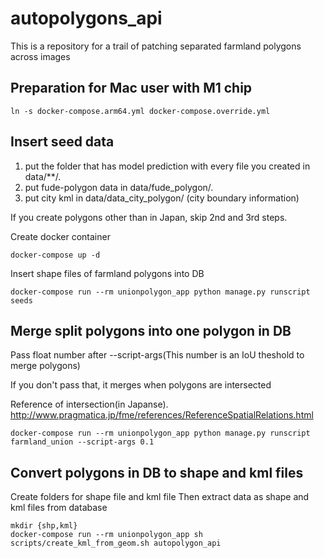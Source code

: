 # autopolygons_api

This is a repository for a trail of patching separated farmland polygons across images


## Preparation for Mac user with M1 chip

```console
ln -s docker-compose.arm64.yml docker-compose.override.yml
```


## Insert seed data

1. put the folder that has model prediction with every file you created in data/**/.
2. put fude-polygon data in data/fude_polygon/.
3. put city kml in data/data_city_polygon/ (city boundary information)

If you create polygons other than in Japan, skip 2nd and 3rd steps.

Create docker container

```console
docker-compose up -d
```

Insert shape files of farmland polygons into DB

```console
docker-compose run --rm unionpolygon_app python manage.py runscript seeds
```

## Merge split polygons into one polygon in DB

Pass float number after --script-args(This number is an IoU theshold to merge polygons)

If you don't pass that, it merges when polygons are intersected

Reference of intersection(in Japanse). http://www.pragmatica.jp/fme/references/ReferenceSpatialRelations.html

```console
docker-compose run --rm unionpolygon_app python manage.py runscript farmland_union --script-args 0.1
```

## Convert polygons in DB to shape and kml files

 Create folders for shape file and kml file
Then extract data as shape and kml files from database

```console
mkdir {shp,kml}
docker-compose run --rm unionpolygon_app sh scripts/create_kml_from_geom.sh autopolygon_api
```
